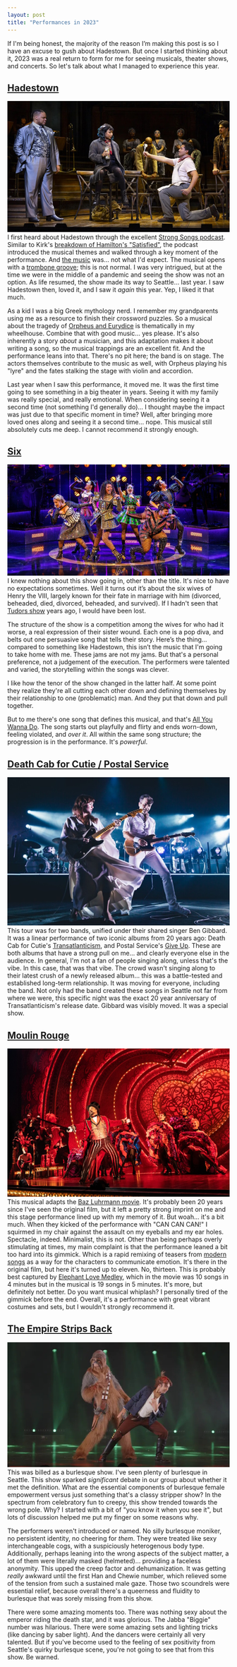 ```yaml
---
layout: post
title: "Performances in 2023"
---
```


If I'm being honest, the majority of the reason I’m making this post is so I have an excuse to gush about Hadestown. But once I started thinking about it, 2023 was a real return to form for me for seeing musicals, theater shows, and concerts. So let's talk about what I managed to experience this year. 

## [Hadestown](https://hadestown.com/)
[![Hadestown](/media/posts/hadestown.jpg)](https://hadestown.com/)
I first heard about Hadestown through the excellent [Strong Songs podcast](https://strongsongspodcast.com/episode/wedding-song-from-hadestown). Similar to Kirk's [breakdown of Hamilton's "Satisfied"](https://strongsongspodcast.com/episode/satisfied-from-hamilton-updated), the podcast introduced the musical themes and walked through a key moment of the performance. And [the music](https://open.spotify.com/album/1J1yxODbNlqKbwRqJxYJUP) was… not what I'd expect. The musical opens with a [trombone groove](https://www.youtube.com/watch?v=40YXxH94qSg); this is not normal. I was very intrigued, but at the time we were in the middle of a pandemic and seeing the show was not an option. As life resumed, the show made its way to Seattle… last year. I saw Hadestown then, loved it, and I saw it _again_ this year. Yep, I liked it that much.

As a kid I was a big Greek mythology nerd. I remember my grandparents using me as a resource to finish their crossword puzzles. So a musical about the tragedy of [Orpheus and Eurydice](https://en.wikipedia.org/wiki/Orpheus_and_Eurydice) is thematically in my wheelhouse. Combine that with good music… yes please. It's also inherently a story _about_ a musician, and this adaptation makes it about writing a song, so the musical trappings are an excellent fit. And the performance leans into that. There's no pit here; the band is on stage. The actors themselves contribute to the music as well, with Orpheus playing his "lyre" and the fates stalking the stage with violin and accordion.

Last year when I saw this performance, it moved me. It was the first time going to see something in a big theater in years. Seeing it with my family was really special, and really emotional. When considering seeing it a second time (not something I'd generally do)… I thought maybe the impact was just due to that specific moment in time? Well, after bringing more loved ones along and seeing it a second time… nope. This musical still absolutely cuts me deep. I cannot recommend it strongly enough.

## [Six](https://sixonbroadway.com/)
[![Six](/media/posts/six.jpg)](https://sixonbroadway.com/)
I knew nothing about this show going in, other than the title. It's nice to have no expectations sometimes. Well it turns out it’s about the six wives of Henry the VIII, largely known for their fate in marriage with him (divorced, beheaded, died, divorced, beheaded, and survived). If I hadn't seen that [Tudors show](https://www.imdb.com/title/tt0758790/) years ago, I would have been lost.
 
The structure of the show is a competition among the wives for who had it worse, a real expression of their sister wound. Each one is a pop diva, and belts out one persuasive song that tells their story. Here’s the thing… compared to something like Hadestown, this isn’t the music that I'm going to take home with me. These jams are not my jams. But that's a personal preference, not a judgement of the execution. The performers were talented and varied, the storytelling within the songs was clever.

I like how the tenor of the show changed in the latter half. At some point they realize they're all cutting each other down and defining themselves by their relationship to one (problematic) man. And they put that down and pull together.

But to me there's one song that defines this musical, and that's [All You Wanna Do](https://open.spotify.com/track/1U0hiOuodfSsxdcTYXGEdT). The song starts out playfully and flirty and ends worn-down, feeling violated, and _over it_. All within the same song structure; the progression is in the performance. It's _powerful_.

## [Death Cab for Cutie / Postal Service](https://giveuptransatlanticismtour.com/)
[![Death Cab for Cutie / Postal Service](/media/posts/postal-service.jpg)](https://giveuptransatlanticismtour.com/)
This tour was for two bands, unified under their shared singer Ben Gibbard. It was a linear performance of two iconic albums from 20 years ago: Death Cab for Cutie's [Transatlanticism](https://open.spotify.com/album/2sfLsbSsDm780Llr9NWHQz), and Postal Service's [Give Up](https://open.spotify.com/album/1BSwkKATGVCMgNuN8ve7mz). These are both albums that have a strong pull on me… and clearly everyone else in the audience. In general, I'm not a fan of people singing along, unless that's the vibe. In this case, that was that vibe. The crowd wasn't singing along to their latest crush of a newly released album… this was a battle-tested and established long-term relationship. It was moving for everyone, including the band. Not only had the band created these songs in Seattle not far from where we were, this specific night was the exact 20 year anniversary of Transatlanticism's release date. Gibbard was visibly moved. It was a special show. 

## [Moulin Rouge](https://moulinrougemusical.com/new-york/home/)
[![Moulin Rouge](/media/posts/moulin-rouge.jpg)](https://moulinrougemusical.com/new-york/home/)
This musical adapts the [Baz Luhrmann movie](https://www.imdb.com/title/tt0203009/). It's probably been 20 years since I've seen the original film, but it left a pretty strong imprint on me and this stage performance lined up with my memory of it. But woah… it's a bit much. When they kicked of the performance with "CAN CAN CAN!" I squirmed in my chair against the assault on my eyeballs and my ear holes. Spectacle, indeed. Minimalist, this is not. Other than being perhaps overly stimulating at times, my main complaint is that the performance leaned a bit too hard into its gimmick. Which is a rapid remixing of teasers from [modern songs](https://www.newyorktheatreguide.com/theatre-news/news/all-the-songs-in-moulin-rouge-the-musical-on-broadway) as a way for the characters to communicate emotion. It's there in the original film, but here it's turned up to eleven. No, thirteen. This is probably best captured by [Elephant Love Medley](https://open.spotify.com/track/5JRgVMONxTRjC1g1d0XsvX), which in the movie was 10 songs in 4 minutes but in the musical is 19 songs in 5 minutes. It's more, but definitely not better. Do you want musical whiplash? I personally tired of the gimmick before the end. Overall, it's a performance with great vibrant costumes and sets, but I wouldn't strongly recommend it.

## [The Empire Strips Back](https://theempirestripsback.com/)
[![Empire Strips Back](/media/posts/empire-strips.jpg)](https://theempirestripsback.com/)
This was billed as a burlesque show. I've seen plenty of burlesque in Seattle. This show sparked _significant_ debate in our group about whether it met the definition. What are the essential components of burlesque female empowerment versus just something that's a classy stripper show? In the spectrum from celebratory fun to creepy, this show trended towards the wrong pole. Why? I started with a bit of "you know it when you see it", but lots of discussion helped me put my finger on some reasons why.

The performers weren't introduced or named. No silly burlesque moniker, no persistent identity, no cheering for _them_. They were treated like sexy interchangeable cogs, with a suspiciously heterogenous body type. Additionally, perhaps leaning into the wrong aspects of the subject matter, a lot of them were literally masked (helmeted)… providing a faceless anonymity. This upped the creep factor and dehumanization. It was getting _really_ awkward until the first Han and Chewie number, which relieved some of the tension from such a sustained male gaze. Those two scoundrels were essential relief, because overall there's a queerness and fluidity to burlesque that was sorely missing from this show.

There were some amazing moments too. There was nothing sexy about the emperor riding the death star, and it was glorious. The Jabba "Biggie" number was hilarious. There were some amazing sets and lighting tricks (like dancing by saber light). And the dancers were certainly all very talented. But if you've become used to the feeling of sex positivity from Seattle's quirky burlesque scene, you're not going to see that from this show. Be warned.